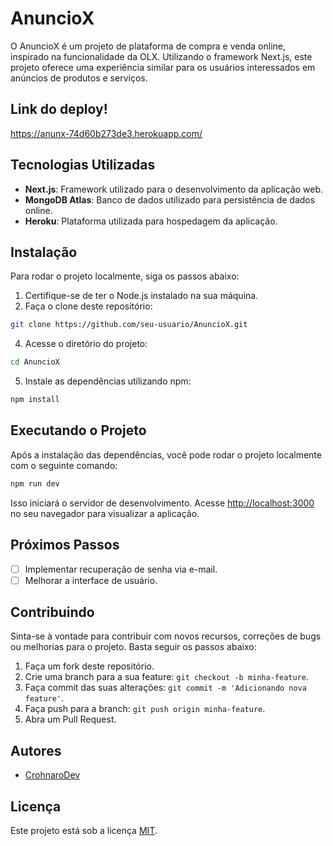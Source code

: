 # AnuncioX

O AnuncioX é um projeto de plataforma de compra e venda online, inspirado na funcionalidade da OLX. Utilizando o framework Next.js, este projeto oferece uma experiência similar para os usuários interessados em anúncios de produtos e serviços.

## Link do deploy!
https://anunx-74d60b273de3.herokuapp.com/

## Tecnologias Utilizadas

- **Next.js**: Framework utilizado para o desenvolvimento da aplicação web.
- **MongoDB Atlas**: Banco de dados utilizado para persistência de dados online.
- **Heroku**: Plataforma utilizada para hospedagem da aplicação.

## Instalação

Para rodar o projeto localmente, siga os passos abaixo:

1. Certifique-se de ter o Node.js instalado na sua máquina.
2. Faça o clone deste repositório: 
```bash
git clone https://github.com/seu-usuario/AnuncioX.git
```
4. Acesse o diretório do projeto: 
```bash 
cd AnuncioX
```
5. Instale as dependências utilizando npm: 
```bash 
npm install
```

## Executando o Projeto

Após a instalação das dependências, você pode rodar o projeto localmente com o seguinte comando:

```bash
npm run dev
```

Isso iniciará o servidor de desenvolvimento. Acesse [http://localhost:3000](http://localhost:3000) no seu navegador para visualizar a aplicação.

## Próximos Passos

- [ ] Implementar recuperação de senha via e-mail.
- [ ] Melhorar a interface de usuário.

## Contribuindo

Sinta-se à vontade para contribuir com novos recursos, correções de bugs ou melhorias para o projeto. Basta seguir os passos abaixo:

1. Faça um fork deste repositório.
2. Crie uma branch para a sua feature: `git checkout -b minha-feature`.
3. Faça commit das suas alterações: `git commit -m 'Adicionando nova feature'`.
4. Faça push para a branch: `git push origin minha-feature`.
5. Abra um Pull Request.

## Autores

- [CrohnaroDev](https://github.com/crohnarodev)

## Licença

Este projeto está sob a licença [MIT](https://opensource.org/licenses/MIT).
